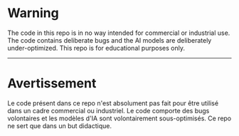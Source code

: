 # Warning

The code in this repo is in no way intended for commercial or industrial use. The code contains deliberate bugs and the AI models are deliberately under-optimized.
This repo is for educational purposes only.

----

# Avertissement

Le code présent dans ce repo n'est absolument pas fait pour être utilisé dans un cadre commercial ou industriel. Le code comporte des bugs volontaires et les modèles d'IA sont volontairement sous-optimisés.
Ce repo ne sert que dans un but didactique.
